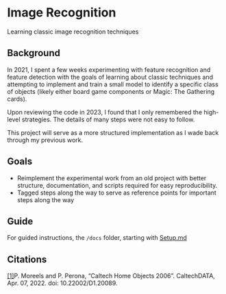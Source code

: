 # Image Recognition

Learning classic image recognition techniques

## Background

In 2021, I spent a few weeks experimenting with feature recognition and feature detection with the goals of learning about classic techniques and attempting to implement and train a small model to identify a specific class of objects (likely either board game components or Magic: The Gathering cards).

Upon reviewing the code in 2023, I found that I only remembered the high-level strategies. The details of many steps were not easy to follow.

This project will serve as a more structured implementation as I wade back through my previous work.

## Goals

- Reimplement the experimental work from an old project with better structure, documentation, and scripts required for easy reproducibility.
- Tagged steps along the way to serve as reference points for important steps along the way

## Guide

For guided instructions, the `/docs` folder, starting with [Setup.md](docs/01_Setup.md)

## Citations

[[1]](docs/02_Datasets.md)P. Moreels and P. Perona, “Caltech Home Objects 2006”. CaltechDATA, Apr. 07, 2022. doi: 10.22002/D1.20089.
